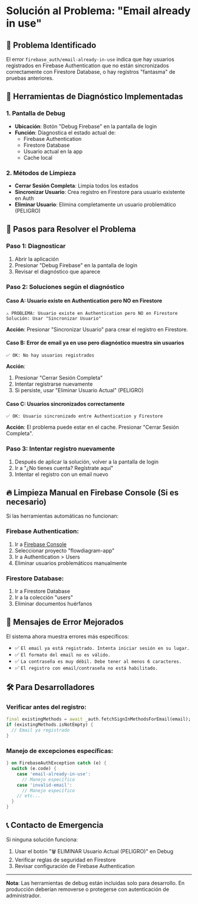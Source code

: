 # Solución al Problema: "Email already in use"

## 🎯 Problema Identificado

El error `firebase_auth/email-already-in-use` indica que hay usuarios registrados en Firebase Authentication que no están sincronizados correctamente con Firestore Database, o hay registros "fantasma" de pruebas anteriores.

## 🔧 Herramientas de Diagnóstico Implementadas

### 1. Pantalla de Debug
- **Ubicación**: Botón "Debug Firebase" en la pantalla de login
- **Función**: Diagnostica el estado actual de:
  - Firebase Authentication
  - Firestore Database  
  - Usuario actual en la app
  - Cache local

### 2. Métodos de Limpieza
- **Cerrar Sesión Completa**: Limpia todos los estados
- **Sincronizar Usuario**: Crea registro en Firestore para usuario existente en Auth
- **Eliminar Usuario**: Elimina completamente un usuario problemático (PELIGRO)

## 📱 Pasos para Resolver el Problema

### Paso 1: Diagnosticar
1. Abrir la aplicación
2. Presionar "Debug Firebase" en la pantalla de login
3. Revisar el diagnóstico que aparece

### Paso 2: Soluciones según el diagnóstico

#### Caso A: Usuario existe en Authentication pero NO en Firestore
```
⚠️ PROBLEMA: Usuario existe en Authentication pero NO en Firestore
Solución: Usar "Sincronizar Usuario"
```
**Acción**: Presionar "Sincronizar Usuario" para crear el registro en Firestore.

#### Caso B: Error de email ya en uso pero diagnóstico muestra sin usuarios
```
✅ OK: No hay usuarios registrados
```
**Acción**: 
1. Presionar "Cerrar Sesión Completa"
2. Intentar registrarse nuevamente
3. Si persiste, usar "Eliminar Usuario Actual" (PELIGRO)

#### Caso C: Usuarios sincronizados correctamente
```
✅ OK: Usuario sincronizado entre Authentication y Firestore
```
**Acción**: El problema puede estar en el cache. Presionar "Cerrar Sesión Completa".

### Paso 3: Intentar registro nuevamente
1. Después de aplicar la solución, volver a la pantalla de login
2. Ir a "¿No tienes cuenta? Regístrate aquí"
3. Intentar el registro con un email nuevo

## 🔥 Limpieza Manual en Firebase Console (Si es necesario)

Si las herramientas automáticas no funcionan:

### Firebase Authentication:
1. Ir a [Firebase Console](https://console.firebase.google.com/)
2. Seleccionar proyecto "flowdiagram-app"
3. Ir a Authentication > Users
4. Eliminar usuarios problemáticos manualmente

### Firestore Database:
1. Ir a Firestore Database
2. Ir a la colección "users"
3. Eliminar documentos huérfanos

## 🚨 Mensajes de Error Mejorados

El sistema ahora muestra errores más específicos:

- ✅ `El email ya está registrado. Intenta iniciar sesión en su lugar.`
- ✅ `El formato del email no es válido.`
- ✅ `La contraseña es muy débil. Debe tener al menos 6 caracteres.`
- ✅ `El registro con email/contraseña no está habilitado.`

## 🛠️ Para Desarrolladores

### Verificar antes del registro:
```dart
final existingMethods = await _auth.fetchSignInMethodsForEmail(email);
if (existingMethods.isNotEmpty) {
  // Email ya registrado
}
```

### Manejo de excepciones específicas:
```dart
} on FirebaseAuthException catch (e) {
  switch (e.code) {
    case 'email-already-in-use':
      // Manejo específico
    case 'invalid-email':
      // Manejo específico
    // etc...
  }
}
```

## 📞 Contacto de Emergencia

Si ninguna solución funciona:
1. Usar el botón "🗑️ ELIMINAR Usuario Actual (PELIGRO)" en Debug
2. Verificar reglas de seguridad en Firestore
3. Revisar configuración de Firebase Authentication

---

**Nota**: Las herramientas de debug están incluidas solo para desarrollo. En producción deberían removerse o protegerse con autenticación de administrador.
